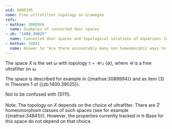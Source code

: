 ```yaml
---
uid: S000145
name: Free ultrafilter topology on $\omega$
refs:
- mathse: 3088994
  name: Examples of connected door spaces
- zb: "1400.39025"
  name: Connected door spaces and topological solutions of equations (Wu, Wang, Zhang)
- mathse: 34841
  name: Answer to "Are there uncountably many non homeomorphic ways to topologize a countably infinite set?"
---
```


The space $X$ is the set $\omega$ with topology $\tau=\mathscr U\cup\{\emptyset\}$,
where $\mathscr U$ is a free ultrafilter on $\omega$.

The space is described for example in {{mathse:3088994}} and as item (3) in Theorem 1 of {{zb:1400.39025}}.

Not to be confused with {S111}.

Note: The topology on $X$ depends on the choice of ultrafilter.  There are $2^{\mathfrak c}$ homeomorphism classes of such spaces (see for example {{mathse:34841}}).  However, the properties currently tracked in π-Base for this space do not depend on that choice.
